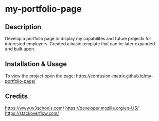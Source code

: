 # my-portfolio-page

## Description
Develop a portfolio page to display my capabilites and future projects
for interested employers. Created a basic template that can be later expanded and built upon.

## Installation & Usage
To view the project open the page: https://confusion-matrix.github.io/my-portfolio-page/

## Credits
https://www.w3schools.com/
https://developer.mozilla.org/en-US/
https://stackoverflow.com/